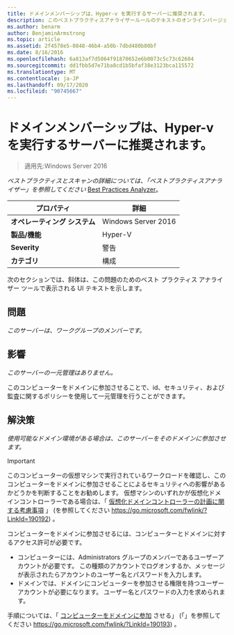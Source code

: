 ```yaml
---
title: ドメインメンバーシップは、Hyper-v を実行するサーバーに推奨されます。
description: このベストプラクティスアナライザールールのテキストのオンラインバージョン。
ms.author: benarm
author: BenjaminArmstrong
ms.topic: article
ms.assetid: 2f4578e5-0848-46b4-a50b-7dbd480b80bf
ms.date: 8/16/2016
ms.openlocfilehash: 6a813af7d5064f91870652e6b0073c5c73c62604
ms.sourcegitcommit: dd1fbb5d7e71ba8cd1b5bfaf38e3123bca115572
ms.translationtype: MT
ms.contentlocale: ja-JP
ms.lasthandoff: 09/17/2020
ms.locfileid: "90745667"
---
```

# <a name="domain-membership-is-recommended-for-servers-running-hyper-v"></a>ドメインメンバーシップは、Hyper-v を実行するサーバーに推奨されます。

>適用先:Windows Server 2016



*ベストプラクティスとスキャンの詳細については、「ベストプラクティスアナライザー」を参照してください* [Best Practices Analyzer](https://go.microsoft.com/fwlink/?LinkId=122786)。

|プロパティ|詳細|
|-|-|
|**オペレーティング システム**|Windows Server 2016|
|**製品/機能**|Hyper-V|
|**Severity**|警告|
|**カテゴリ**|構成|

次のセクションでは、斜体は、この問題のためのベスト プラクティス アナライザー ツールで表示される UI テキストを示します。

## <a name="issue"></a>問題

*このサーバーは、ワークグループのメンバーです。*

## <a name="impact"></a>影響

*このサーバーの一元管理はありません。*

このコンピューターをドメインに参加させることで、id、セキュリティ、および監査に関するポリシーを使用して一元管理を行うことができます。

## <a name="resolution"></a>解決策

*使用可能なドメイン環境がある場合は、このサーバーをそのドメインに参加させます。*

> [!IMPORTANT]
> このコンピューターの仮想マシンで実行されているワークロードを確認し、このコンピューターをドメインに参加させることによるセキュリティへの影響があるかどうかを判断することをお勧めします。 仮想マシンのいずれかが仮想化ドメインコントローラーである場合は、「 [仮想化ドメインコントローラーの計画に関する考慮事項](https://go.microsoft.com/fwlink/?LinkId=190192) 」 (を参照してください https://go.microsoft.com/fwlink/?LinkId=190192) 。

コンピューターをドメインに参加させるには、コンピューターとドメインに対するアクセス許可が必要です。
- コンピューターには、Administrators グループのメンバーであるユーザーアカウントが必要です。 この種類のアカウントでログオンするか、メッセージが表示されたらアカウントのユーザー名とパスワードを入力します。
- ドメインでは、ドメインにコンピューターを参加させる権限を持つユーザーアカウントが必要になります。 ユーザー名とパスワードの入力を求められます。

手順については、「 [コンピューターをドメインに参加](https://go.microsoft.com/fwlink/?LinkId=190193) させる」 (「」を参照してください https://go.microsoft.com/fwlink/?LinkId=190193) 。



